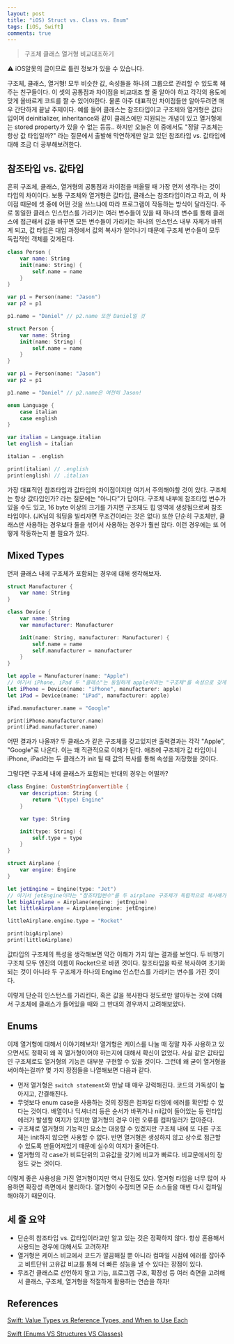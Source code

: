 ```yaml
---
layout: post
title: "iOS) Struct vs. Class vs. Enum"
tags: [iOS, Swift]
comments: true
---
```


> 구조체 클래스 열거형 비교대조하기  

⚠ iOS알못의 글이므로 틀린 정보가 있을 수 있습니다.  

구조체, 클래스, 열거형! 모두 비슷한 값, 속성들을 하나의 그룹으로 관리할 수 있도록 해주는 친구들이다. 이 셋의 공통점과 차이점을 비교대조 할 줄 알아야 하고 각각의 용도에 맞게 올바르게 코드를 짤 수 있어야한다. 물론 아주 대표적인 차이점들만 알아두려면 매우 간단하게 끝날 주제이다. 예를 들어 클래스는 참조타입이고 구조체와 열거형은 값타입이며 deinitializer, inheritance와 같이 클래스에만 지원되는 개념이 있고 열거형에는 stored property가 있을 수 없는 등등.. 하지만 오늘은 이 중에서도 "정말 구조체는 항상 값 타입일까?" 라는 질문에서 출발해 막연하게만 알고 있던 참조타입 vs. 값타입에 대해 조금 더 공부해보려한다.

## 참조타입 vs. 값타입

흔히 구조체, 클래스, 열거형의 공통점과 차이점을 떠올릴 때 가장 먼저 생각나는 것이 타입의 차이이다. 보통 구조체와 열거형은 값타입, 클래스는 참조타입이라고 하고, 이 차이점 때문에 셋 중에 어떤 것을 쓰느냐에 따라 프로그램이 작동하는 방식이 달라진다. 주로 동일한 클래스 인스턴스를 가리키는 여러 변수들이 있을 때 하나의 변수를 통해 클래스에 접근해서 값을 바꾸면 모든 변수들이 가리키는 하나의 인스턴스 내부 자체가 바뀌게 되고, 값 타입은 대입 과정에서 값의 복사가 일어나기 때문에 구조체 변수들이 모두 독립적인 객체를 갖게된다.

```swift
class Person {
	var name: String
	init(name: String) {
		self.name = name
	}
}

var p1 = Person(name: "Jason")
var p2 = p1

p1.name = "Daniel" // p2.name 또한 Daniel일 것
```

```swift
struct Person {
	var name: String
	init(name: String) {
		self.name = name
	}
}

var p1 = Person(name: "Jason")
var p2 = p1

p1.name = "Daniel" // p2.name은 여전히 Jason!
```

```swift
enum Language {
	case italian
	case english
}

var italian = Language.italian
let english = italian

italian = .english

print(italian) // .english
print(english) // .italian
```

가장 대표적인 참조타입과 값타입의 차이점이지만 여기서 주의해야할 것이 있다. 구조체는 항상 값타입인가? 라는 질문에는 "아니다"가 답이다. 구조체 내부에 참조타입 변수가 있을 수도 있고, 16 byte 이상의 크기를 가지면 구조체도 힙 영역에 생성됨으로써 참조타입이다. (JK님의 워딩을 빌리자면 무조건이라는 것은 없다) 또한 단순히 구조체만, 클래스만 사용하는 경우보다 둘을 섞어서 사용하는 경우가 훨씬 많다. 이런 경우에는 또 어떻게 작동하는지 볼 필요가 있다.

## Mixed Types

먼저 클래스 내에 구조체가 포함되는 경우에 대해 생각해보자.

```swift
struct Manufacturer {
    var name: String
}

class Device {
    var name: String
    var manufacturer: Manufacturer

    init(name: String, manufacturer: Manufacturer) {
        self.name = name
        self.manufacturer = manufacturer
    }
}

let apple = Manufacturer(name: "Apple")
// 여기서 iPhone, iPad 두 "클래스"는 동일하게 apple이라는 "구조체"를 속성으로 갖게된다
let iPhone = Device(name: "iPhone", manufacturer: apple)
let iPad = Device(name: "iPad", manufacturer: apple)

iPad.manufacturer.name = "Google"

print(iPhone.manufacturer.name)
print(iPad.manufacturer.name)
```

어떤 결과가 나올까? 두 클래스가 같은 구조체를 갖고있지만 출력결과는 각각 "Apple", "Google"로 나온다. 이는 꽤 직관적으로 이해가 된다. 애초에 구조체가 값 타입이니 iPhone, iPad라는 두 클래스가 init 될 때 값의 복사를 통해 속성을 저장했을 것이다.

그렇다면 구조체 내에 클래스가 포함되는 반대의 경우는 어떨까?

```swift
class Engine: CustomStringConvertible {
    var description: String {
        return "\(type) Engine"
    }

    var type: String

    init(type: String) {
        self.type = type
    }
}

struct Airplane {
    var engine: Engine
}

let jetEngine = Engine(type: "Jet")
// 여기서 jetEngine이라는 "참조타입변수"를 두 airplane 구조체가 독립적으로 복사해가느냐가 관건이다
let bigAirplane = Airplane(engine: jetEngine)
let littleAirplane = Airplane(engine: jetEngine)

littleAirplane.engine.type = "Rocket"

print(bigAirplane)
print(littleAirplane)
```

값타입의 구조체의 특성을 생각해보면 약간 이해가 가지 않는 결과를 보인다. 두 비행기 구조체 모두 엔진의 이름이 Rocket으로 바뀐 것이다. 참조타입을 따로 복사하여 초기화되는 것이 아니라 두 구조체가 하나의 Engine 인스턴스를 가리키는 변수를 가진 것이다.

이렇게 단순히 인스턴스를 가리킨다, 혹은 값을 복사한다 정도로만 알아두는 것에 더해서 구조체에 클래스가 들어있을 때와 그 반대의 경우까지 고려해보았다.

## Enums

이제 열거형에 대해서 이야기해보자! 열거형은 케이스를 나눌 때 정말 자주 사용하고 있으면서도 정확히 왜 꼭 열거형이어야 하는지에 대해서 확신이 없었다. 사실 같은 값타입인 구조체로도 열거형의 기능은 대부분 구현할 수 있을 것이다. 그런데 왜 굳이 열거형을 써야하는걸까? 몇 가지 장점들을 나열해보면 다음과 같다.

- 먼저 열거형은 `switch statement`와 만날 때 매우 강력해진다. 코드의 가독성이 높아지고, 간결해진다.
- 무엇보다 enum case을 사용하는 것의 장점은 컴파일 타임에 에러를 확인할 수 있다는 것이다. 배열이나 딕셔너리 등은 순서가 바뀌거나 nil값이 들어있는 등 런타임 에러가 발생할 여지가 있지만 열거형의 경우 이런 오류를 컴파일러가 잡아준다.
- 구조체로 열거형의 기능적인 요소는 대응할 수 있겠지만 구조체 내에 또 다른 구조체는 init하지 않으면 사용할 수 없다. 반면 열거형은 생성하지 않고 상수로 접근할 수 있도록 만들어져있기 때문에 실수의 여지가 줄어든다.
- 열거형의 각 case가 비트단위의 고유값을 갖기에 비교가 빠르다. 비교문에서의 장점도 갖는 것이다.

이렇게 좋은 사용성을 가진 열거형이지만 역시 단점도 있다. 열거형 타입을 너무 많이 사용하면 확장성 측면에서 불리하다. 열거형이 수정되면 모든 소스들을 매번 다시 컴파일해야하기 때문이다.

## 세 줄 요약

- 단순히 참조타입 vs. 값타입이라고만 알고 있는 것은 정확하지 않다. 항상 혼용해서 사용되는 경우에 대해서도 고려하자!
- 열거형은 케이스 비교에서 코드가 깔끔해질 뿐 아니라 컴파일 시점에 에러를 잡아주고 비트단위 고유값 비교를 통해 더 빠른 성능을 낼 수 있다는 장점이 있다.
- 무조건 클래스로 선언하지 말고 기능, 프로그램 구조, 확장성 등 여러 측면을 고려해서 클래스, 구조체, 열거형을 적절하게 활용하는 연습을 하자!

## References

[Swift: Value Types vs Reference Types, and When to Use Each](https://www.codementor.io/blog/value-vs-reference-6fm8x0syje)

[Swift (Enums VS Structures VS Classes)](https://saad-eloulladi.medium.com/swift-enums-vs-structures-vs-classes-938a4cd76c0d)
